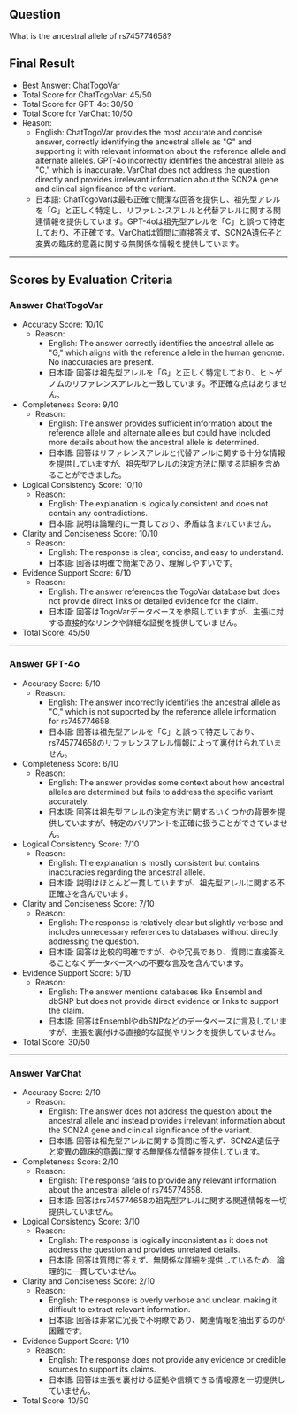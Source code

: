 ## Question

What is the ancestral allele of rs745774658?

## Final Result

- Best Answer: ChatTogoVar
- Total Score for ChatTogoVar: 45/50
- Total Score for GPT-4o: 30/50
- Total Score for VarChat: 10/50
- Reason:
  - English: ChatTogoVar provides the most accurate and concise answer, correctly identifying the ancestral allele as "G" and supporting it with relevant information about the reference allele and alternate alleles. GPT-4o incorrectly identifies the ancestral allele as "C," which is inaccurate. VarChat does not address the question directly and provides irrelevant information about the SCN2A gene and clinical significance of the variant.
  - 日本語: ChatTogoVarは最も正確で簡潔な回答を提供し、祖先型アレルを「G」と正しく特定し、リファレンスアレルと代替アレルに関する関連情報を提供しています。GPT-4oは祖先型アレルを「C」と誤って特定しており、不正確です。VarChatは質問に直接答えず、SCN2A遺伝子と変異の臨床的意義に関する無関係な情報を提供しています。

---

## Scores by Evaluation Criteria

### Answer ChatTogoVar
- Accuracy Score: 10/10
  - Reason: 
    - English: The answer correctly identifies the ancestral allele as "G," which aligns with the reference allele in the human genome. No inaccuracies are present.
    - 日本語: 回答は祖先型アレルを「G」と正しく特定しており、ヒトゲノムのリファレンスアレルと一致しています。不正確な点はありません。
- Completeness Score: 9/10
  - Reason: 
    - English: The answer provides sufficient information about the reference allele and alternate alleles but could have included more details about how the ancestral allele is determined.
    - 日本語: 回答はリファレンスアレルと代替アレルに関する十分な情報を提供していますが、祖先型アレルの決定方法に関する詳細を含めることができました。
- Logical Consistency Score: 10/10
  - Reason: 
    - English: The explanation is logically consistent and does not contain any contradictions.
    - 日本語: 説明は論理的に一貫しており、矛盾は含まれていません。
- Clarity and Conciseness Score: 10/10
  - Reason: 
    - English: The response is clear, concise, and easy to understand.
    - 日本語: 回答は明確で簡潔であり、理解しやすいです。
- Evidence Support Score: 6/10
  - Reason: 
    - English: The answer references the TogoVar database but does not provide direct links or detailed evidence for the claim.
    - 日本語: 回答はTogoVarデータベースを参照していますが、主張に対する直接的なリンクや詳細な証拠を提供していません。
- Total Score: 45/50

---

### Answer GPT-4o
- Accuracy Score: 5/10
  - Reason: 
    - English: The answer incorrectly identifies the ancestral allele as "C," which is not supported by the reference allele information for rs745774658.
    - 日本語: 回答は祖先型アレルを「C」と誤って特定しており、rs745774658のリファレンスアレル情報によって裏付けられていません。
- Completeness Score: 6/10
  - Reason: 
    - English: The answer provides some context about how ancestral alleles are determined but fails to address the specific variant accurately.
    - 日本語: 回答は祖先型アレルの決定方法に関するいくつかの背景を提供していますが、特定のバリアントを正確に扱うことができていません。
- Logical Consistency Score: 7/10
  - Reason: 
    - English: The explanation is mostly consistent but contains inaccuracies regarding the ancestral allele.
    - 日本語: 説明はほとんど一貫していますが、祖先型アレルに関する不正確さを含んでいます。
- Clarity and Conciseness Score: 7/10
  - Reason: 
    - English: The response is relatively clear but slightly verbose and includes unnecessary references to databases without directly addressing the question.
    - 日本語: 回答は比較的明確ですが、やや冗長であり、質問に直接答えることなくデータベースへの不要な言及を含んでいます。
- Evidence Support Score: 5/10
  - Reason: 
    - English: The answer mentions databases like Ensembl and dbSNP but does not provide direct evidence or links to support the claim.
    - 日本語: 回答はEnsemblやdbSNPなどのデータベースに言及していますが、主張を裏付ける直接的な証拠やリンクを提供していません。
- Total Score: 30/50

---

### Answer VarChat
- Accuracy Score: 2/10
  - Reason: 
    - English: The answer does not address the question about the ancestral allele and instead provides irrelevant information about the SCN2A gene and clinical significance of the variant.
    - 日本語: 回答は祖先型アレルに関する質問に答えず、SCN2A遺伝子と変異の臨床的意義に関する無関係な情報を提供しています。
- Completeness Score: 2/10
  - Reason: 
    - English: The response fails to provide any relevant information about the ancestral allele of rs745774658.
    - 日本語: 回答はrs745774658の祖先型アレルに関する関連情報を一切提供していません。
- Logical Consistency Score: 3/10
  - Reason: 
    - English: The response is logically inconsistent as it does not address the question and provides unrelated details.
    - 日本語: 回答は質問に答えず、無関係な詳細を提供しているため、論理的に一貫していません。
- Clarity and Conciseness Score: 2/10
  - Reason: 
    - English: The response is overly verbose and unclear, making it difficult to extract relevant information.
    - 日本語: 回答は非常に冗長で不明瞭であり、関連情報を抽出するのが困難です。
- Evidence Support Score: 1/10
  - Reason: 
    - English: The response does not provide any evidence or credible sources to support its claims.
    - 日本語: 回答は主張を裏付ける証拠や信頼できる情報源を一切提供していません。
- Total Score: 10/50